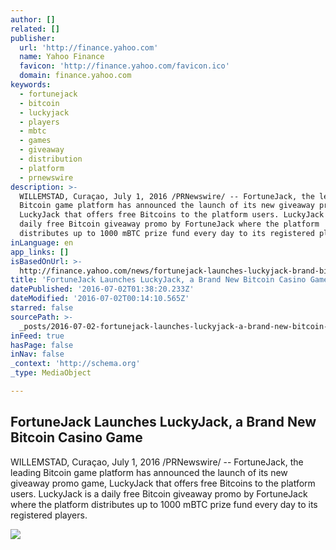 ```yaml
---
author: []
related: []
publisher:
  url: 'http://finance.yahoo.com'
  name: Yahoo Finance
  favicon: 'http://finance.yahoo.com/favicon.ico'
  domain: finance.yahoo.com
keywords:
  - fortunejack
  - bitcoin
  - luckyjack
  - players
  - mbtc
  - games
  - giveaway
  - distribution
  - platform
  - prnewswire
description: >-
  WILLEMSTAD, Curaçao, July 1, 2016 /PRNewswire/ -- FortuneJack, the leading
  Bitcoin game platform has announced the launch of its new giveaway promo game,
  LuckyJack that offers free Bitcoins to the platform users. LuckyJack is a
  daily free Bitcoin giveaway promo by FortuneJack where the platform
  distributes up to 1000 mBTC prize fund every day to its registered players.
inLanguage: en
app_links: []
isBasedOnUrl: >-
  http://finance.yahoo.com/news/fortunejack-launches-luckyjack-brand-bitcoin-230000736.html
title: 'FortuneJack Launches LuckyJack, a Brand New Bitcoin Casino Game'
datePublished: '2016-07-02T01:38:20.233Z'
dateModified: '2016-07-02T00:14:10.565Z'
starred: false
sourcePath: >-
  _posts/2016-07-02-fortunejack-launches-luckyjack-a-brand-new-bitcoin-casino-g.md
inFeed: true
hasPage: false
inNav: false
_context: 'http://schema.org'
_type: MediaObject

---
```

<article style=""><h1>FortuneJack Launches LuckyJack, a Brand New Bitcoin Casino Game</h1><p>WILLEMSTAD, Curaçao, July 1, 2016 /PRNewswire/ -- FortuneJack, the leading Bitcoin game platform has announced the launch of its new giveaway promo game, LuckyJack that offers free Bitcoins to the platform users. LuckyJack is a daily free Bitcoin giveaway promo by FortuneJack where the platform distributes up to 1000 mBTC prize fund every day to its registered players.</p><img src="http://l3.yimg.com/bt/api/res/1.2/M7vS95b2fvSzHFeFStPk0A--/YXBwaWQ9eW5ld3NfbGVnbztxPTc1O3c9NjAw/http://l.yimg.com/os/mit/media/m/social/images/social_default_logo-1481777.png" /></article>